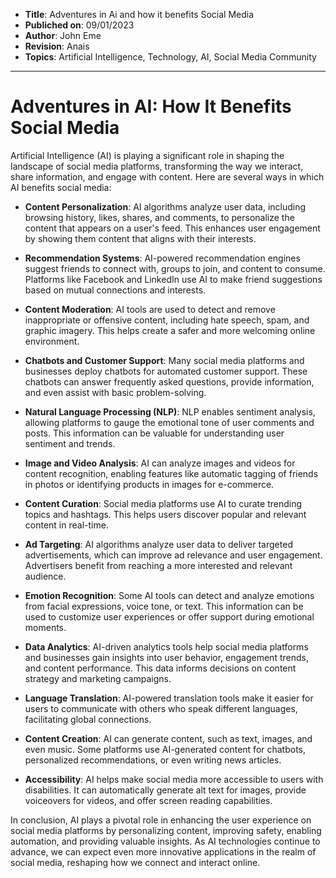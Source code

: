 - **Title**: Adventures in Ai and how it benefits Social Media
- **Publiched on**: 09/01/2023
- **Author**: John Eme
- **Revision**: Anais
- **Topics**: Artificial Intelligence, Technology, AI, Social Media Community
---
# Adventures in AI: How It Benefits Social Media

Artificial Intelligence (AI) is playing a significant role in shaping the landscape of social media platforms, transforming the way we interact, share information, and engage with content. Here are several ways in which AI benefits social media:

- **Content Personalization**:
  AI algorithms analyze user data, including browsing history, likes, shares, and comments, to personalize the content that appears on a user's feed. This enhances user engagement by showing them content that aligns with their interests.

- **Recommendation Systems**:
  AI-powered recommendation engines suggest friends to connect with, groups to join, and content to consume. Platforms like Facebook and LinkedIn use AI to make friend suggestions based on mutual connections and interests.

- **Content Moderation**:
  AI tools are used to detect and remove inappropriate or offensive content, including hate speech, spam, and graphic imagery. This helps create a safer and more welcoming online environment.

- **Chatbots and Customer Support**:
  Many social media platforms and businesses deploy chatbots for automated customer support. These chatbots can answer frequently asked questions, provide information, and even assist with basic problem-solving.

- **Natural Language Processing (NLP)**:
  NLP enables sentiment analysis, allowing platforms to gauge the emotional tone of user comments and posts. This information can be valuable for understanding user sentiment and trends.

- **Image and Video Analysis**:
  AI can analyze images and videos for content recognition, enabling features like automatic tagging of friends in photos or identifying products in images for e-commerce.

- **Content Curation**:
  Social media platforms use AI to curate trending topics and hashtags. This helps users discover popular and relevant content in real-time.

- **Ad Targeting**:
  AI algorithms analyze user data to deliver targeted advertisements, which can improve ad relevance and user engagement. Advertisers benefit from reaching a more interested and relevant audience.

- **Emotion Recognition**:
  Some AI tools can detect and analyze emotions from facial expressions, voice tone, or text. This information can be used to customize user experiences or offer support during emotional moments.

- **Data Analytics**:
  AI-driven analytics tools help social media platforms and businesses gain insights into user behavior, engagement trends, and content performance. This data informs decisions on content strategy and marketing campaigns.

- **Language Translation**:
  AI-powered translation tools make it easier for users to communicate with others who speak different languages, facilitating global connections.

- **Content Creation**:
  AI can generate content, such as text, images, and even music. Some platforms use AI-generated content for chatbots, personalized recommendations, or even writing news articles.

- **Accessibility**:
  AI helps make social media more accessible to users with disabilities. It can automatically generate alt text for images, provide voiceovers for videos, and offer screen reading capabilities.

In conclusion, AI plays a pivotal role in enhancing the user experience on social media platforms by personalizing content, improving safety, enabling automation, and providing valuable insights. As AI technologies continue to advance, we can expect even more innovative applications in the realm of social media, reshaping how we connect and interact online.
 